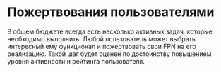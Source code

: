 # Пожертвования пользователями

В общем бюджете всегда есть несколько активных задач, которые необходимо выполнить. Любой пользователь может выбрать интересный ему функционал и пожертвовать свои FPN на его реализацию. Такой шаг будет оценен по достоинству повышением уровня активности и рейтинга пользователя. 
